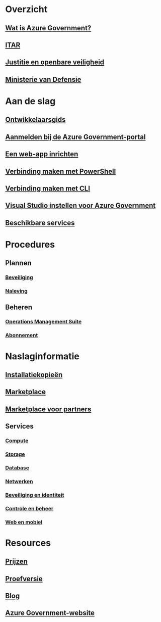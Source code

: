 # Overzicht
## [Wat is Azure Government?](documentation-government-welcome.md)
## [ITAR](documentation-government-overview-itar.md)
## [Justitie en openbare veiligheid](documentation-government-overview-jps.md)
## [Ministerie van Defensie](documentation-government-overview-dod.md)

# Aan de slag
## [Ontwikkelaarsgids](documentation-government-developer-guide.md)
## [Aanmelden bij de Azure Government-portal](documentation-government-get-started-connect-with-portal.md)
## [Een web-app inrichten](documentation-government-howto-deploy-webandmobile.md)
## [Verbinding maken met PowerShell](documentation-government-get-started-connect-with-ps.md)
## [Verbinding maken met CLI](documentation-government-get-started-connect-with-cli.md)
## [Visual Studio instellen voor Azure Government](documentation-government-get-started-connect-with-vs.md)
## [Beschikbare services](documentation-government-services.md)

# Procedures
## Plannen
### [Beveiliging](documentation-government-plan-security.md)
### [Naleving](documentation-government-plan-compliance.md)
## Beheren
### [Operations Management Suite](documentation-government-manage-oms.md)
### [Abonnement](documentation-government-manage-subscriptions.md)


# Naslaginformatie
## [Installatiekopieën](documentation-government-image-gallery.md)
## [Marketplace](documentation-government-manage-marketplace.md)
## [Marketplace voor partners](documentation-government-manage-marketplace-partners.md)

## Services
### [Compute](documentation-government-compute.md)
### [Storage](documentation-government-services-storage.md)
### [Database](documentation-government-services-database.md)
### [Netwerken](documentation-government-networking.md)
### [Beveiliging en identiteit](documentation-government-services-securityandidentity.md)
### [Controle en beheer](documentation-government-services-monitoringandmanagement.md)
### [Web en mobiel](documentation-government-services-webandmobile.md)


# Resources
## [Prijzen](https://azure.microsoft.com/pricing/)
## [Proefversie](https://azuregov.microsoft.com/trial/azuregovtrial)
## [Blog](https://blogs.msdn.microsoft.com/azuregov/)
## [Azure Government-website](https://azure.microsoft.com/overview/clouds/government/)


<!--HONumber=Feb17_HO3-->


